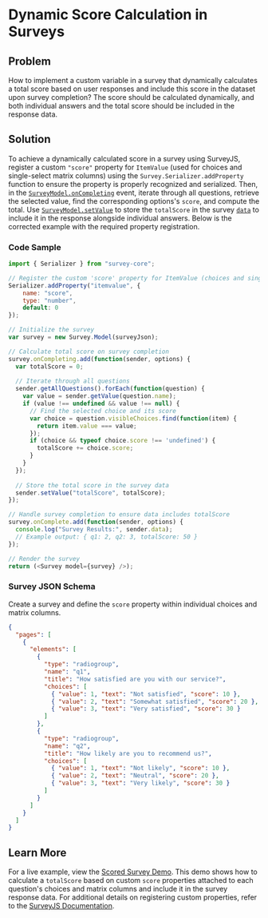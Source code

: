 # Dynamic Score Calculation in Surveys

## Problem
How to implement a custom variable in a survey that dynamically calculates a total score based on user responses and include this score in the dataset upon survey completion? The score should be calculated dynamically, and both individual answers and the total score should be included in the response data.

## Solution
To achieve a dynamically calculated score in a survey using SurveyJS, register a custom `"score"` property for `ItemValue` (used for choices and single-select matrix columns) using the `Survey.Serializer.addProperty` function to ensure the property is properly recognized and serialized. Then, in the [`SurveyModel.onCompleting`](https://surveyjs.io/form-library/documentation/api-reference/survey-data-model#onCompleting) event, iterate through all questions, retrieve the selected value, find the corresponding options's `score`, and compute the total. Use [`SurveyModel.setValue`](https://surveyjs.io/form-library/documentation/api-reference/survey-data-model#setValue) to store the `totalScore` in the survey [`data`](https://surveyjs.io/form-library/documentation/api-reference/survey-data-model#data) to include it in the response alongside individual answers. Below is the corrected example with the required property registration.

### Code Sample
```javascript
import { Serializer } from "survey-core";

// Register the custom 'score' property for ItemValue (choices and single-select matrix column)
Serializer.addProperty("itemvalue", {
    name: "score",
    type: "number",
    default: 0
});

// Initialize the survey
var survey = new Survey.Model(surveyJson);

// Calculate total score on survey completion
survey.onCompleting.add(function(sender, options) {
  var totalScore = 0;
  
  // Iterate through all questions
  sender.getAllQuestions().forEach(function(question) {
    var value = sender.getValue(question.name);
    if (value !== undefined && value !== null) {
      // Find the selected choice and its score
      var choice = question.visibleChoices.find(function(item) {
        return item.value === value;
      });
      if (choice && typeof choice.score !== 'undefined') {
        totalScore += choice.score;
      }
    }
  });
  
  // Store the total score in the survey data
  sender.setValue("totalScore", totalScore);
});

// Handle survey completion to ensure data includes totalScore
survey.onComplete.add(function(sender, options) {
  console.log("Survey Results:", sender.data);
  // Example output: { q1: 2, q2: 3, totalScore: 50 }
});

// Render the survey
return (<Survey model={survey} />);
```

### Survey JSON Schema
Create a survey and define the `score` property within individual choices and matrix columns.
```json
{
  "pages": [
    {
      "elements": [
        {
          "type": "radiogroup",
          "name": "q1",
          "title": "How satisfied are you with our service?",
          "choices": [
            { "value": 1, "text": "Not satisfied", "score": 10 },
            { "value": 2, "text": "Somewhat satisfied", "score": 20 },
            { "value": 3, "text": "Very satisfied", "score": 30 }
          ]
        },
        {
          "type": "radiogroup",
          "name": "q2",
          "title": "How likely are you to recommend us?",
          "choices": [
            { "value": 1, "text": "Not likely", "score": 10 },
            { "value": 2, "text": "Neutral", "score": 20 },
            { "value": 3, "text": "Very likely", "score": 30 }
          ]
        }
      ]
    }
  ]
}
```

## Learn More
For a live example, view the [Scored Survey Demo](https://surveyjs.io/form-library/examples/create-a-scored-survey/). This demo shows how to calculate a `totalScore` based on custom `score` properties attached to each question's choices and matrix columns and include it in the survey response data. For additional details on registering custom properties, refer to the [SurveyJS Documentation](https://surveyjs.io/form-library/documentation/customize-question-types/add-custom-properties-to-a-form).